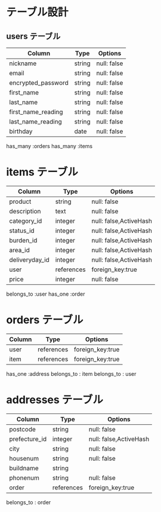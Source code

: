 # テーブル設計

## users テーブル

| Column             | Type   | Options     |
| ------------------ | ------ | ----------- |
| nickname           | string | null: false |
| email              | string | null: false |
| encrypted_password | string | null: false |
| first_name         | string | null: false |
| last_name          | string | null: false |
| first_name_reading | string | null: false |
| last_name_reading  | string | null: false |
| birthday           | date   | null: false |

has_many :orders
has_many :items

# items テーブル

| Column          | Type       | Options                     |
| --------------- | ---------- | --------------------------- |
| product         | string     | null: false                 |
| description     | text       | null: false                 |
| category_id     | integer    | null: false,ActiveHash      |
| status_id       | integer    | null: false,ActiveHash      |
| burden_id       | integer    | null: false,ActiveHash      |
| area_id         | integer    | null: false,ActiveHash      |
| deliveryday_id  | integer    | null: false,ActiveHash      |
| user            | references | foreign_key:true            |
| price           | integer    | null: false                 |

belongs_to :user
has_one :order


# orders テーブル

| Column    | Type       | Options           |
| --------- | ---------- | ----------------- |
| user      | references | foreign_key:true  |
| item      | references | foreign_key:true  |

has_one :address
belongs_to : item
belongs_to : user


# addresses テーブル

| Column        | Type       | Options                     |
| ------------- | ---------- | --------------------------- |
| postcode      | string     | null: false                 |
| prefecture_id | integer    | null: false,ActiveHash      |
| city          | string     | null: false                 |
| housenum      | string     | null: false                 |
| buildname     | string     |                             |
| phonenum      | string     | null: false                 |
| order         | references | foreign_key:true            |

belongs_to : order

